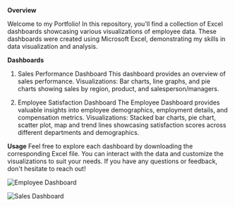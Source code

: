 **Overview**

Welcome to my Portfolio! In this repository, you'll find a collection of Excel dashboards showcasing various visualizations of employee data. These dashboards were created using Microsoft Excel, demonstrating my skills in data visualization and analysis.

**Dashboards**
1. Sales Performance Dashboard
This dashboard provides an overview of sales performance.
Visualizations: Bar charts, line graphs, and pie charts showing sales by region, product, and salesperson/managers.

3. Employee Satisfaction Dashboard
The Employee Dashboard provides valuable insights into employee demographics, employment details, and compensation metrics. 
Visualizations: Stacked bar charts, pie chart, scatter plot, map and trend lines showcasing satisfaction scores across different departments and demographics.

**Usage**
Feel free to explore each dashboard by downloading the corresponding Excel file. You can interact with the data and customize the visualizations to suit your needs. 
If you have any questions or feedback, don't hesitate to reach out!

![Employee Dashboard](https://github.com/AngggeeWix/ms-excel-dashboard/assets/159560080/c4c7edd9-7b92-4eb2-b393-edf6febf5125)

![Sales Dashboard](https://github.com/AngggeeWix/ms-excel-dashboard/assets/159560080/5e774996-2a12-4e74-aa41-be6a9538c66e)


